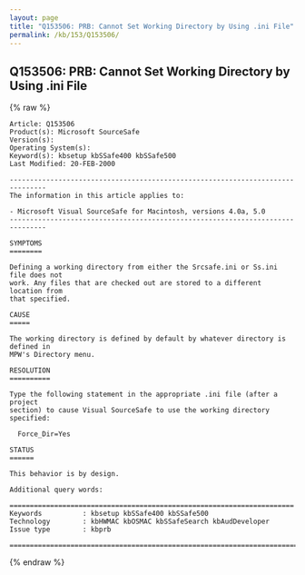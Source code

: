 ```yaml
---
layout: page
title: "Q153506: PRB: Cannot Set Working Directory by Using .ini File"
permalink: /kb/153/Q153506/
---
```


## Q153506: PRB: Cannot Set Working Directory by Using .ini File

{% raw %}

	Article: Q153506
	Product(s): Microsoft SourceSafe
	Version(s): 
	Operating System(s): 
	Keyword(s): kbsetup kbSSafe400 kbSSafe500
	Last Modified: 20-FEB-2000
	
	-------------------------------------------------------------------------------
	The information in this article applies to:
	
	- Microsoft Visual SourceSafe for Macintosh, versions 4.0a, 5.0 
	-------------------------------------------------------------------------------
	
	SYMPTOMS
	========
	
	Defining a working directory from either the Srcsafe.ini or Ss.ini file does not
	work. Any files that are checked out are stored to a different location from
	that specified.
	
	CAUSE
	=====
	
	The working directory is defined by default by whatever directory is defined in
	MPW's Directory menu.
	
	RESOLUTION
	==========
	
	Type the following statement in the appropriate .ini file (after a project
	section) to cause Visual SourceSafe to use the working directory specified:
	
	  Force_Dir=Yes
	
	STATUS
	======
	
	This behavior is by design.
	
	Additional query words:
	
	======================================================================
	Keywords          : kbsetup kbSSafe400 kbSSafe500 
	Technology        : kbHWMAC kbOSMAC kbSSafeSearch kbAudDeveloper
	Issue type        : kbprb
	
	=============================================================================
	

{% endraw %}
